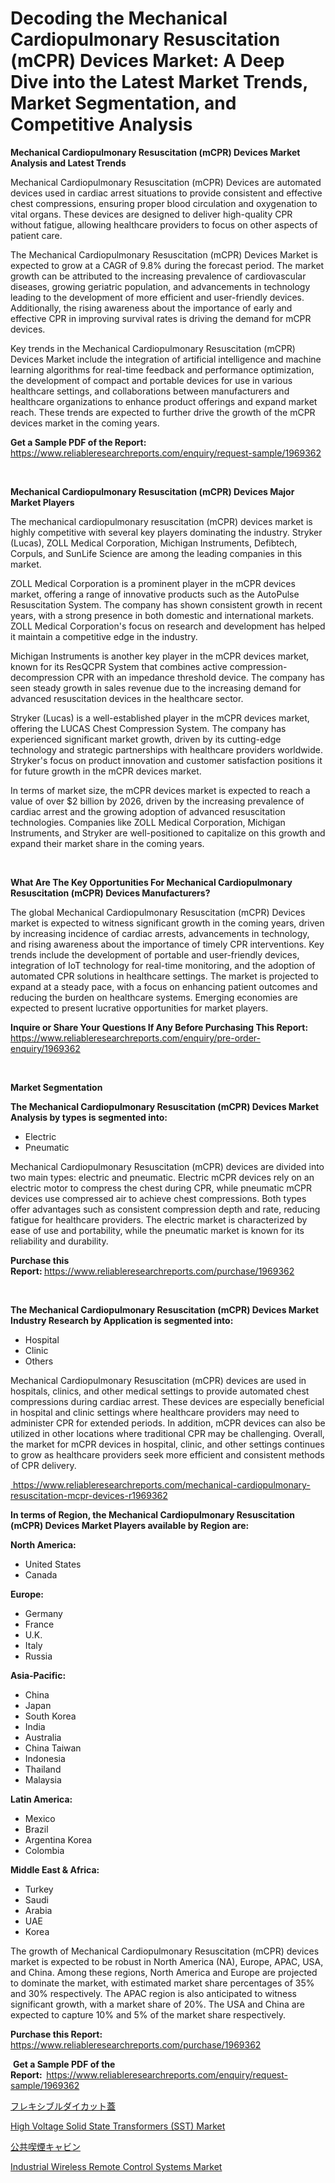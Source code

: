 <p><h1>Decoding the Mechanical Cardiopulmonary Resuscitation (mCPR) Devices Market: A Deep Dive into the Latest Market Trends, Market Segmentation, and Competitive Analysis</h1></p><p><strong>Mechanical Cardiopulmonary Resuscitation (mCPR) Devices Market Analysis and Latest Trends</strong></p>
<p><p>Mechanical Cardiopulmonary Resuscitation (mCPR) Devices are automated devices used in cardiac arrest situations to provide consistent and effective chest compressions, ensuring proper blood circulation and oxygenation to vital organs. These devices are designed to deliver high-quality CPR without fatigue, allowing healthcare providers to focus on other aspects of patient care.</p><p>The Mechanical Cardiopulmonary Resuscitation (mCPR) Devices Market is expected to grow at a CAGR of 9.8% during the forecast period. The market growth can be attributed to the increasing prevalence of cardiovascular diseases, growing geriatric population, and advancements in technology leading to the development of more efficient and user-friendly devices. Additionally, the rising awareness about the importance of early and effective CPR in improving survival rates is driving the demand for mCPR devices.</p><p>Key trends in the Mechanical Cardiopulmonary Resuscitation (mCPR) Devices Market include the integration of artificial intelligence and machine learning algorithms for real-time feedback and performance optimization, the development of compact and portable devices for use in various healthcare settings, and collaborations between manufacturers and healthcare organizations to enhance product offerings and expand market reach. These trends are expected to further drive the growth of the mCPR devices market in the coming years.</p></p>
<p><strong>Get a Sample PDF of the Report:&nbsp;</strong> <a href="https://www.reliableresearchreports.com/enquiry/request-sample/1969362">https://www.reliableresearchreports.com/enquiry/request-sample/1969362</a></p>
<p>&nbsp;</p>
<p><strong>Mechanical Cardiopulmonary Resuscitation (mCPR) Devices Major Market Players</strong></p>
<p><p>The mechanical cardiopulmonary resuscitation (mCPR) devices market is highly competitive with several key players dominating the industry. Stryker (Lucas), ZOLL Medical Corporation, Michigan Instruments, Defibtech, Corpuls, and SunLife Science are among the leading companies in this market.</p><p>ZOLL Medical Corporation is a prominent player in the mCPR devices market, offering a range of innovative products such as the AutoPulse Resuscitation System. The company has shown consistent growth in recent years, with a strong presence in both domestic and international markets. ZOLL Medical Corporation's focus on research and development has helped it maintain a competitive edge in the industry.</p><p>Michigan Instruments is another key player in the mCPR devices market, known for its ResQCPR System that combines active compression-decompression CPR with an impedance threshold device. The company has seen steady growth in sales revenue due to the increasing demand for advanced resuscitation devices in the healthcare sector.</p><p>Stryker (Lucas) is a well-established player in the mCPR devices market, offering the LUCAS Chest Compression System. The company has experienced significant market growth, driven by its cutting-edge technology and strategic partnerships with healthcare providers worldwide. Stryker's focus on product innovation and customer satisfaction positions it for future growth in the mCPR devices market.</p><p>In terms of market size, the mCPR devices market is expected to reach a value of over $2 billion by 2026, driven by the increasing prevalence of cardiac arrest and the growing adoption of advanced resuscitation technologies. Companies like ZOLL Medical Corporation, Michigan Instruments, and Stryker are well-positioned to capitalize on this growth and expand their market share in the coming years.</p></p>
<p>&nbsp;</p>
<p><strong>What Are The Key Opportunities For Mechanical Cardiopulmonary Resuscitation (mCPR) Devices Manufacturers?</strong></p>
<p><p>The global Mechanical Cardiopulmonary Resuscitation (mCPR) Devices market is expected to witness significant growth in the coming years, driven by increasing incidence of cardiac arrests, advancements in technology, and rising awareness about the importance of timely CPR interventions. Key trends include the development of portable and user-friendly devices, integration of IoT technology for real-time monitoring, and the adoption of automated CPR solutions in healthcare settings. The market is projected to expand at a steady pace, with a focus on enhancing patient outcomes and reducing the burden on healthcare systems. Emerging economies are expected to present lucrative opportunities for market players.</p></p>
<p><strong>Inquire or Share Your Questions If Any Before Purchasing This Report:</strong> <a href="https://www.reliableresearchreports.com/enquiry/pre-order-enquiry/1969362">https://www.reliableresearchreports.com/enquiry/pre-order-enquiry/1969362</a></p>
<p>&nbsp;</p>
<p><strong>Market Segmentation</strong></p>
<p><strong>The Mechanical Cardiopulmonary Resuscitation (mCPR) Devices Market Analysis by types is segmented into:</strong></p>
<p><ul><li>Electric</li><li>Pneumatic</li></ul></p>
<p><p>Mechanical Cardiopulmonary Resuscitation (mCPR) devices are divided into two main types: electric and pneumatic. Electric mCPR devices rely on an electric motor to compress the chest during CPR, while pneumatic mCPR devices use compressed air to achieve chest compressions. Both types offer advantages such as consistent compression depth and rate, reducing fatigue for healthcare providers. The electric market is characterized by ease of use and portability, while the pneumatic market is known for its reliability and durability.</p></p>
<p><strong>Purchase this Report:&nbsp;</strong><a href="https://www.reliableresearchreports.com/purchase/1969362">https://www.reliableresearchreports.com/purchase/1969362</a></p>
<p>&nbsp;</p>
<p><strong>The Mechanical Cardiopulmonary Resuscitation (mCPR) Devices Market Industry Research by Application is segmented into:</strong></p>
<p><ul><li>Hospital</li><li>Clinic</li><li>Others</li></ul></p>
<p><p>Mechanical Cardiopulmonary Resuscitation (mCPR) devices are used in hospitals, clinics, and other medical settings to provide automated chest compressions during cardiac arrest. These devices are especially beneficial in hospital and clinic settings where healthcare providers may need to administer CPR for extended periods. In addition, mCPR devices can also be utilized in other locations where traditional CPR may be challenging. Overall, the market for mCPR devices in hospital, clinic, and other settings continues to grow as healthcare providers seek more efficient and consistent methods of CPR delivery.</p></p>
<p><a href="https://www.reliableresearchreports.com/mechanical-cardiopulmonary-resuscitation-mcpr-devices-r1969362">&nbsp;https://www.reliableresearchreports.com/mechanical-cardiopulmonary-resuscitation-mcpr-devices-r1969362</a></p>
<p><strong>In terms of Region, the Mechanical Cardiopulmonary Resuscitation (mCPR) Devices Market Players available by Region are:</strong></p>
<p>
    <p> <strong> North America: </strong>
        <ul>
            <li>United States</li>
            <li>Canada</li>
        </ul>
        </p> 
    <p> <strong> Europe: </strong>
        <ul>
            <li>Germany</li>
            <li>France</li>
            <li>U.K.</li>
            <li>Italy</li>
            <li>Russia</li>
        </ul>
        </p> 
    <p> <strong> Asia-Pacific: </strong>
        <ul>
            <li>China</li>
            <li>Japan</li>
            <li>South Korea</li>
            <li>India</li>
            <li>Australia</li>
            <li>China Taiwan</li>
            <li>Indonesia</li>
            <li>Thailand</li>
            <li>Malaysia</li>
        </ul>
        </p> 
    <p> <strong> Latin America: </strong>
        <ul>
            <li>Mexico</li>
            <li>Brazil</li>
            <li>Argentina Korea</li>
            <li>Colombia</li>
        </ul>
        </p> 
    <p> <strong> Middle East & Africa: </strong>
        <ul>
            <li>Turkey</li>
            <li>Saudi</li>
            <li>Arabia</li>
            <li>UAE</li>
            <li>Korea</li>
        </ul>
    </p>
    </p>
<p><p>The growth of Mechanical Cardiopulmonary Resuscitation (mCPR) devices market is expected to be robust in North America (NA), Europe, APAC, USA, and China. Among these regions, North America and Europe are projected to dominate the market, with estimated market share percentages of 35% and 30% respectively. The APAC region is also anticipated to witness significant growth, with a market share of 20%. The USA and China are expected to capture 10% and 5% of the market share respectively.</p></p>
<p><strong>Purchase this Report: </strong><a href="https://www.reliableresearchreports.com/purchase/1969362">https://www.reliableresearchreports.com/purchase/1969362</a></p>
<p>&nbsp;<strong>Get a Sample PDF of the Report:&nbsp;&nbsp;</strong><a href="https://www.reliableresearchreports.com/enquiry/request-sample/1969362">https://www.reliableresearchreports.com/enquiry/request-sample/1969362</a></p>
<p><strong></strong></p>
<p><p><a href="https://github.com/tubbs463/Market-Research-Report-List-1/blob/main/3021852170410.md">フレキシブルダイカット蓋</a></p><p><a href="https://github.com/GroverBarry/Market-Research-Report-List-6/blob/main/high-voltage-solid-state-transformers-sst-market.md">High Voltage Solid State Transformers (SST) Market</a></p><p><a href="https://github.com/decker5351/Market-Research-Report-List-2/blob/main/3240802170409.md">公共喫煙キャビン</a></p><p><a href="https://github.com/thuyvuongpk111/Market-Research-Report-List-1/blob/main/industrial-wireless-remote-control-systems-market.md">Industrial Wireless Remote Control Systems Market</a></p></p>